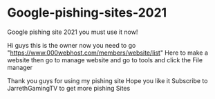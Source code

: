 # Google-pishing-sites-2021
Google pishing site 2021 you must use it now!

Hi guys this is the owner now you need to go "https://www.000webhost.com/members/website/list" Here to make a website then go to manage website and go to tools and click the File manager

Thank you guys for using my pishing site Hope you like it Subscribe to JarrethGamingTV to get more pishing Sites
